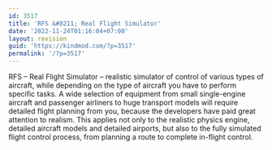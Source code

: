 ```yaml
---
id: 3517
title: 'RFS &#8211; Real Flight Simulator'
date: '2022-11-24T01:16:04+07:00'
layout: revision
guid: 'https://kindmod.com/?p=3517'
permalink: '/?p=3517'
---
```


RFS – Real Flight Simulator – realistic simulator of control of various types of aircraft, while depending on the type of aircraft you have to perform specific tasks. A wide selection of equipment from small single-engine aircraft and passenger airliners to huge transport models will require detailed flight planning from you, because the developers have paid great attention to realism. This applies not only to the realistic physics engine, detailed aircraft models and detailed airports, but also to the fully simulated flight control process, from planning a route to complete in-flight control.